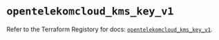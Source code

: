# `opentelekomcloud_kms_key_v1`

Refer to the Terraform Registory for docs: [`opentelekomcloud_kms_key_v1`](https://registry.terraform.io/providers/opentelekomcloud/opentelekomcloud/1.35.3/docs/resources/kms_key_v1).
